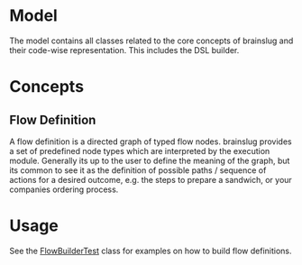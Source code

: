 Model
=====

The model contains all classes related to the core concepts of brainslug and their code-wise representation.
This includes the DSL builder.

Concepts
========

Flow Definition
---------------

A flow definition is a directed graph of typed flow nodes. brainslug provides a set of predefined node types
which are interpreted by the execution module. Generally its up to the user to define the meaning of the graph,
but its common to see it as the definition of possible paths / sequence of actions for a desired outcome, e.g.
the steps to prepare a sandwich, or your companies ordering process.

Usage
=====

See the [FlowBuilderTest](src/test/java/brainslug/flow/builder/FlowBuilderTest.java) class
for examples on how to build flow definitions.
